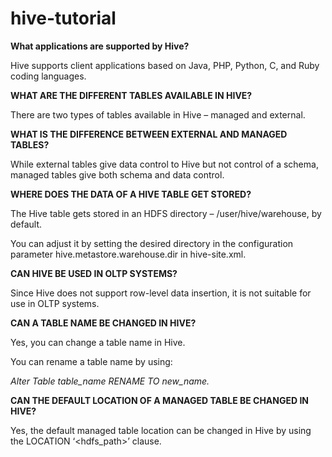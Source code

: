 # hive-tutorial
**What applications are supported by Hive?**

Hive supports client applications based on Java, PHP, Python, C, and Ruby coding languages.

**WHAT ARE THE DIFFERENT TABLES AVAILABLE IN HIVE?**

There are two types of tables available in Hive – managed and external.

**WHAT IS THE DIFFERENCE BETWEEN EXTERNAL AND MANAGED TABLES?**

While external tables give data control to Hive but not control of a schema, managed tables give both schema and data control.

**WHERE DOES THE DATA OF A HIVE TABLE GET STORED?**

The Hive table gets stored in an HDFS directory – /user/hive/warehouse, by default.

You can adjust it by setting the desired directory in the configuration parameter hive.metastore.warehouse.dir in hive-site.xml.

**CAN HIVE BE USED IN OLTP SYSTEMS?**

Since Hive does not support row-level data insertion, it is not suitable for use in OLTP systems.

**CAN A TABLE NAME BE CHANGED IN HIVE?**

Yes, you can change a table name in Hive.

You can rename a table name by using: 

_Alter Table table_name RENAME TO new_name._

**CAN THE DEFAULT LOCATION OF A MANAGED TABLE BE CHANGED IN HIVE?**

Yes, the default managed table location can be changed in Hive by using the LOCATION ‘<hdfs_path>’ clause.
